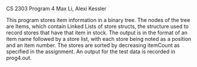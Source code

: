 CS 2303 Program 4 
Max Li, Alexi Kessler

This program stores item information in a binary tree. The nodes of the tree are Items, which contain 
Linked Lists of store structs, the structure used to record stores that have that item in stock. The output
is in the format of an item name followed by a store list, with each store being noted as a position and an 
item number. The stores are sorted by decreasing itemCount as specified in the assignment. An output for the 
test data is recorded in prog4.out. 

